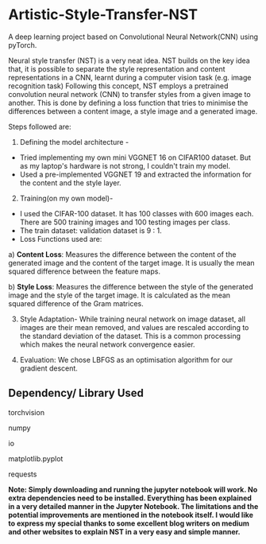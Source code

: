 
# Artistic-Style-Transfer-NST
A deep learning project based on Convolutional Neural Network(CNN) using pyTorch.

Neural style transfer (NST) is a very neat idea. NST builds on the key idea that,
it is possible to separate the style representation and content representations in a CNN, learnt during a computer vision task (e.g. image recognition task) Following this concept, NST employs a pretrained convolution neural network (CNN) to transfer styles from a given image to another. This is done by defining a loss function that tries to minimise the differences between a content image, a style image and a generated image.

Steps followed are:

1. Defining the model architecture -
* Tried implementing my own mini VGGNET 16 on CIFAR100 dataset. But as my laptop's hardware is not strong, I couldn't train my model.
* Used a pre-implemented VGGNET 19 and extracted the information for the content and the style layer.

2. Training(on my own model)-
* I used the CIFAR-100 dataset. It has 100 classes with 600 images each. There are 500 training images and 100 testing images per class. 
* The train dataset: validation dataset is 9 : 1.
* Loss Functions used are:
  
a) **Content Loss**: Measures the difference between the content of the generated image and the content of the target image. It is usually the mean squared difference between the feature maps.

b) **Style Loss**: Measures the difference between the style of the generated image and the style of the target image. It is calculated as the mean squared difference of the Gram matrices.

3. Style Adaptation-
While training neural network on image dataset, all images are their mean removed, and values are rescaled according to the standard deviation of the dataset. This is a common processing which makes the neural network convergence easier. 

4. Evaluation:
We chose LBFGS as an optimisation algorithm for our gradient descent. 

## Dependency/ Library Used
torchvision

numpy

io 

matplotlib.pyplot

requests

**Note: Simply downloading and running the jupyter notebook will work. No extra dependencies need to be installed. Everything has been explained in a very detailed manner in the Jupyter Notebook. The limitations and the potential improvements are mentioned in the notebook itself. I would like to express my special thanks to some excellent blog writers on medium and other websites to explain NST in a very easy and simple manner.**

